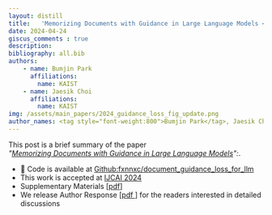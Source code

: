 ```yaml
---
layout: distill
title:   'Memorizing Documents with Guidance in Large Language Models <strong>[IJCAI 2024]</strong>' 
date: 2024-04-24
giscus_comments : true
description: 
bibliography: all.bib
authors: 
    - name: Bumjin Park
      affiliations:
        name: KAIST
    - name: Jaesik Choi
      affiliations:
        name: KAIST
img: /assets/main_papers/2024_guidance_loss_fig_update.png
author_names: <tag style="font-weight:800">Bumjin Park</tag>, Jaesik Choi
---
```


This post is a brief summary of the paper <br>
*"[Memorizing Documents with Guidance in Large Language Models]()":*. 

* 🍊 Code is available at [Github:fxnnxc/document_guidance_loss_for_llm](https://github.com/fxnnxc/document_guidance_loss_for_llm)
* This work is accepted at [IJCAI 2024](https://ijcai24.org/)
* Supplementary Materials [[pdf]()]
* We release Author Response [[pdf ](https://1drv.ms/b/s!Asr4ZEBiKgSujBZozaWGnG5RTfOy?e=HNG8cz) ] for the readers interested in detailed discussions 